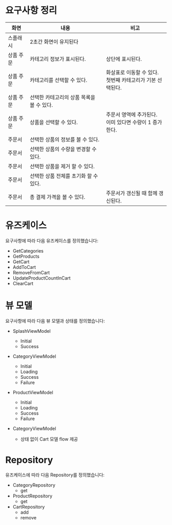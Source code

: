 # 요구사항 정리

| 화면 | 내용 | 비고 |
| - | - | - |
| 스플래시 | 2초간 화면이 유지된다 | |
| 상품 주문 | 카테고리 정보가 표시된다. | 상단에 표시된다. |
| 상품 주문 | 카테고리를 선택할 수 있다. | 화살표로 이동할 수 있다.<br/>첫번째 카테고리가 기본 선택된다. |
| 상품 주문 | 선택한 카테고리의 상품 목록을 볼 수 있다. | |
| 상품 주문 | 상품을 선택할 수 있다. | 주문서 영역에 추가된다.<br/>이미 있다면 수량이 1 증가한다. |
| 주문서 | 선택한 상품의 정보를 볼 수 있다. | |
| 주문서 | 선택한 상품의 수량을 변경할 수 있다. | |
| 주문서 | 선택한 상품을 제거 할 수 있다. | |
| 주문서 | 선택한 상품 전체를 초기화 할 수 있다. | |
| 주문서 | 총 결제 가격을 볼 수 있다. | 주문서가 갱신될 때 함께 갱신된다. |

# 유즈케이스

요구사항에 따라 다음 유즈케이스를 정의했습니다:

* GetCategories
* GetProducts
* GetCart
* AddToCart
* RemoveFromCart
* UpdateProductCountInCart
* ClearCart

# 뷰 모델

요구사항에 따라 다음 뷰 모델과 상태를 정의했습니다:

* SplashViewModel
  * Initial
  * Success

* CategoryViewModel
  * Initial
  * Loading
  * Success
  * Failure

* ProductViewModel
  * Initial
  * Loading
  * Success
  * Failure

* CategoryViewModel
  * 상태 없이 Cart 모델 flow 제공

# Repository

유즈케이스에 따라 다음 Repository를 정의했습니다:

* CategoryRepository
  * get
* ProductRepository
  * get
* CartRepository
  * add
  * remove
